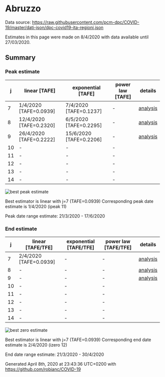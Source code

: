 # Abruzzo


Data source: https://raw.githubusercontent.com/pcm-dpc/COVID-19/master/dati-json/dpc-covid19-ita-regioni.json

Estimates in this page were made on 8/4/2020 with data available until 27/03/2020.


## Summary 

### Peak estimate 
|j|linear [TAFE]|exponential [TAFE]|power law [TAFE]|details|
|---|----|-----------|---------|-------|
|7|1/4/2020 [TAFE=0.0939]|7/4/2020 [TAFE=0.1237]|-|[analysis](COVID-19_abruzzo_j7_2020-03-27.md)|
|8|12/4/2020 [TAFE=0.2320]|6/5/2020 [TAFE=0.2295]|-|[analysis](COVID-19_abruzzo_j8_2020-03-27.md)|
|9|26/4/2020 [TAFE=0.2222]|15/6/2020 [TAFE=0.2206]|-|[analysis](COVID-19_abruzzo_j9_2020-03-27.md)|
|10|-|-|-||
|11|-|-|-||
|12|-|-|-||
|13|-|-|-||
|14|-|-|-||

![best peak estimate](COVID-19_abruzzo_j7_2020-03-27.png)

Best estimator is linear with j=7 (TAFE=0.0939)
Corresponding peak date estimate is 1/4/2020 (ipeak 11)


Peak date range estimate: 21/3/2020 - 17/6/2020

### End estimate 
|j|linear [TAFE/TFE]|exponential [TAFE/TFE]|power law [TAFE/TFE]|details|
|---|----|-----------|---------|-------|
|7|2/4/2020 [TAFE=0.0939]|-|-|[analysis](COVID-19_abruzzo_j7_2020-03-27.md)|
|8|-|-|-|[analysis](COVID-19_abruzzo_j8_2020-03-27.md)|
|9|-|-|-|[analysis](COVID-19_abruzzo_j9_2020-03-27.md)|
|10|-|-|-||
|11|-|-|-||
|12|-|-|-||
|13|-|-|-||
|14|-|-|-||

![best zero estimate](COVID-19_abruzzo_j7_2020-03-27.png)

Best estimator is linear with j=7 (TAFE=0.0939)
Corresponding end date estimate is 2/4/2020 (izero 12)


End date range estimate: 21/3/2020 - 30/4/2020

Generated April 8th, 2020 at 23:43:36 UTC+0200 with https://github.com/robianc/COVID-19
